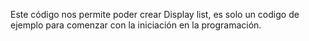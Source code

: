 Este código nos permite poder crear Display list, es solo un codigo de ejemplo para comenzar con la iniciación en la programación.
